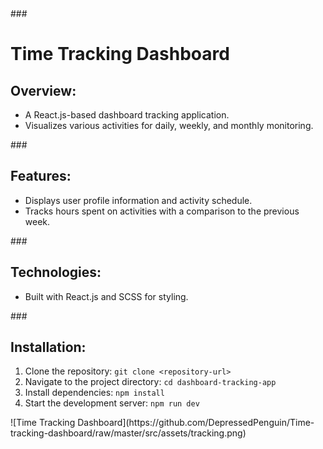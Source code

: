 <!DOCTYPE html>
<html lang="en">

<head>
    <meta charset="UTF-8">
</head>

<body>
###
    <h1>Time Tracking Dashboard</h1>
    <h2>Overview:</h2>
    <ul>
        <li>A React.js-based dashboard tracking application.</li>
        <li>Visualizes various activities for daily, weekly, and monthly monitoring.</li>
    </ul>
###
    <h2>Features:</h2>
    <ul>
        <li>Displays user profile information and activity schedule.</li>
        <li>Tracks hours spent on activities with a comparison to the previous week.</li>
    </ul>
###
    <h2>Technologies:</h2>
    <ul>
        <li>Built with React.js and SCSS for styling.</li>
    </ul>
###
    <h2>Installation:</h2>
    <ol>
        <li>Clone the repository: <code>git clone &lt;repository-url&gt;</code></li>
        <li>Navigate to the project directory: <code>cd dashboard-tracking-app</code></li>
        <li>Install dependencies: <code>npm install</code></li>
        <li>Start the development server: <code>npm run dev</code></li>
    </ol>
    ![Time Tracking Dashboard](https://github.com/DepressedPenguin/Time-tracking-dashboard/raw/master/src/assets/tracking.png)


</body>

</html>
